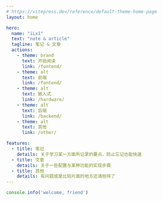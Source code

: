 ```yaml
---
# https://vitepress.dev/reference/default-theme-home-page
layout: home

hero:
  name: "iLx1"
  text: "note & article"
  tagline: 笔记 & 文章
  actions:
    - theme: brand
      text: 开始阅读
      link: /fontend/
    - theme: alt
      text: 前端
      link: /fontend/
    - theme: alt
      text: 嵌入式
      link: /hardware/
    - theme: alt
      text: 后端
      link: /backend/
    - theme: alt
      text: 其他
      link: /other/

features:
  - title: 笔记
    details: 关于学习某一方面所记录的要点，防止忘记也能快速
  - title: 文章
    details: 关于一些配置与某种功能的实现步骤
  - title: 其他
    details: 有问题或是比较片面的地方还请担待了
---
```


```js
console.info('welcome, friend')
```

